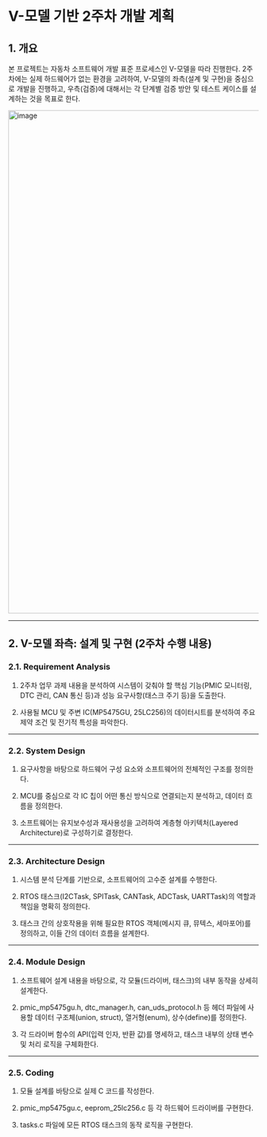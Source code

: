 # V-모델 기반 2주차 개발 계획

## 1. 개요
본 프로젝트는 자동차 소프트웨어 개발 표준 프로세스인 V-모델을 따라 진행한다. 2주차에는 실제 하드웨어가 없는 환경을 고려하여, V-모델의 좌측(설계 및 구현)을 중심으로 개발을 진행하고, 우측(검증)에 대해서는 각 단계별 검증 방안 및 테스트 케이스를 설계하는 것을 목표로 한다.

<img width="2166" height="1011" alt="image" src="https://github.com/user-attachments/assets/02b27d29-e805-4e75-9c81-77717a041f13" />


---

## 2. V-모델 좌측: 설계 및 구현 (2주차 수행 내용)
### 2.1. Requirement Analysis

1. 2주차 업무 과제 내용을 분석하여 시스템이 갖춰야 할 핵심 기능(PMIC 모니터링, DTC 관리, CAN 통신 등)과 성능 요구사항(태스크 주기 등)을 도출한다.

2. 사용될 MCU 및 주변 IC(MP5475GU, 25LC256)의 데이터시트를 분석하여 주요 제약 조건 및 전기적 특성을 파악한다.

---

### 2.2. System Design 

1. 요구사항을 바탕으로 하드웨어 구성 요소와 소프트웨어의 전체적인 구조를 정의한다.

2. MCU를 중심으로 각 IC 칩이 어떤 통신 방식으로 연결되는지 분석하고, 데이터 흐름을 정의한다.

3. 소프트웨어는 유지보수성과 재사용성을 고려하여 계층형 아키텍처(Layered Architecture)로 구성하기로 결정한다.

---

### 2.3. Architecture Design 

1. 시스템 분석 단계를 기반으로, 소프트웨어의 고수준 설계를 수행한다.

2. RTOS 태스크(I2CTask, SPITask, CANTask, ADCTask, UARTTask)의 역할과 책임을 명확히 정의한다.

3. 태스크 간의 상호작용을 위해 필요한 RTOS 객체(메시지 큐, 뮤텍스, 세마포어)를 정의하고, 이들 간의 데이터 흐름을 설계한다.


---

### 2.4. Module Design

1. 소프트웨어 설계 내용을 바탕으로, 각 모듈(드라이버, 태스크)의 내부 동작을 상세히 설계한다.

2. pmic_mp5475gu.h, dtc_manager.h, can_uds_protocol.h 등 헤더 파일에 사용할 데이터 구조체(union, struct), 열거형(enum), 상수(define)를 정의한다.

3. 각 드라이버 함수의 API(입력 인자, 반환 값)를 명세하고, 태스크 내부의 상태 변수 및 처리 로직을 구체화한다.

---

### 2.5. Coding

1. 모듈 설계를 바탕으로 실제 C 코드를 작성한다.

2. pmic_mp5475gu.c, eeprom_25lc256.c 등 각 하드웨어 드라이버를 구현한다.

3. tasks.c 파일에 모든 RTOS 태스크의 동작 로직을 구현한다.
